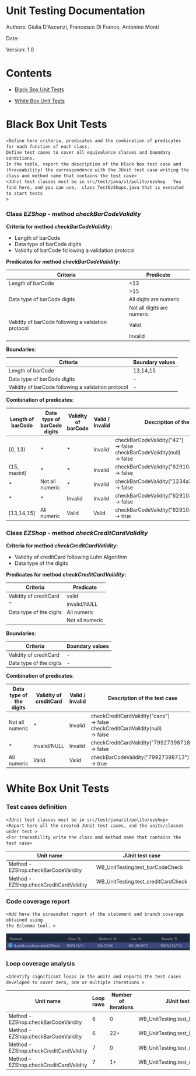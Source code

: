 # Unit Testing Documentation

Authors: Giulia D'Ascenzi, Francesco Di Franco, Antonino Monti

Date:

Version: 1.0

# Contents

- [Black Box Unit Tests](#black-box-unit-tests)


- [White Box Unit Tests](#white-box-unit-tests)


# Black Box Unit Tests

    <Define here criteria, predicates and the combination of predicates for each function of each class.
    Define test cases to cover all equivalence classes and boundary conditions.
    In the table, report the description of the black box test case and (traceability) the correspondence with the JUnit test case writing the 
    class and method name that contains the test case>
    <JUnit test classes must be in src/test/java/it/polito/ezshop   You find here, and you can use,  class TestEzShops.java that is executed  
    to start tests
    >

 ### **Class *EZShop* - method *checkBarCodeValidity***

**Criteria for method *checkBarCodeValidity*:**

 - Length of barCode
 - Data type of barCode digits
 - Validity of barCode following a validation protocol

**Predicates for method *checkBarCodeValidity*:**

| Criteria | Predicate |
| -------- | --------- |
| Length of barCode | <13 |
|  | >15 |
| Data type of barCode digits | All digits are numeric |
|  | Not all digits are numeric |
| Validity of barCode following a validation protocol | Valid |
|  | Invalid |

**Boundaries**:

| Criteria | Boundary values |
| -------- | --------------- |
| Length of barCode | 13,14,15 |
| Data type of barCode digits | - |
| Validity of barCode following a validation protocol | - |

**Combination of predicates**:


| Length of barCode | Data type of barCode digits | Validity of barCode | Valid / Invalid | Description of the test case | JUnit test case |
|-------|-------|-------|-------|-------|-------|
|[0, 13)|*|*|Invalid|checkBarCodeValidity("42")<br/> -> false<br/>checkBarCodeValidity(null)<br/> -> false|BB_UnitTesting.test_InvalidBarCode|
|(15, maxint)| *                           |*|Invalid|checkBarCodeValidity("62910415002187326548")<br/> -> false<br/>|BB_UnitTesting.test_InvalidBarCode|
|*| Not all numeric             |*|Invalid|checkBarCodeValidity("1234a234b")<br/> -> false<br/>|BB_UnitTesting.test_InvalidBarCode|
|*| *                           |Invalid|Invalid|checkBarCodeValidity("6291041500218")<br/> -> false<br/>|BB_UnitTesting.test_InvalidBarCode|
|[13,14,15]|All numeric|Valid|Valid|checkBarCodeValidity("6291041500213")<br/> -> true|BB_UnitTesting.test_ValidBarCode|

 ### **Class *EZShop* - method *checkCreditCardValidity***

**Criteria for method *checkCreditCardValidity*:**

 - Validity of creditCard following Luhn Algorithm
 - Data type of the digits

**Predicates for method *checkCreditCardValidity*:**

| Criteria               | Predicate |
| ---------------------- | --------- |
| Validity of creditCard | valid     |
| ''                     | invalid/NULL   |
| Data type of the digits | All numeric |
|  | Not all numeric |

**Boundaries**:

| Criteria               | Boundary values |
| ---------------------- | --------------- |
| Validity of creditCard | -  |
| Data type of the digits | - |

**Combination of predicates**:


| Data type of the digits | Validity of creditCard | Valid / Invalid | Description of the test case                         | JUnit test case                       |
| ---------------------- | --------------- | ---------------------------------------------------- | ------------------------------------- | ---------------------- |
| Not all numeric | *                | Invalid         | checkCreditCardValidity("cane")<br/> -> false<br/>checkCreditCardValidity(null)<br/> -> false | BB_UnitTesting.test_InvalidCreditCard |
| * | Invalid/NULL | Invalid | checkCreditCardValidity("79927398718")<br/> -> false<br/> | BB_UnitTesting.test_InvalidCreditCard |
| All numeric       | Valid                  | Valid           | checkBarCodeValidity("79927398713")<br/> -> true     | BB_UnitTesting.test_ValidCreditCard   |


# White Box Unit Tests

### Test cases definition

    <JUnit test classes must be in src/test/java/it/polito/ezshop>
    <Report here all the created JUnit test cases, and the units/classes under test >
    <For traceability write the class and method name that contains the test case>


| Unit name | JUnit test case |
| -- | -- |
| Method - EZShop.checkBarCodeValidity | WB_UnitTesting.test_barCodeCheck |
| Method - EZShop.checkCreditCardValidity | WB_UnitTesting.test_creditCardCheck |

### Code coverage report

    <Add here the screenshot report of the statement and branch coverage obtained using
    the Eclemma tool. >

![wb_unit_coverage](TestingPNGs/wb_unit_coverage.png)

### Loop coverage analysis

    <Identify significant loops in the units and reports the test cases
    developed to cover zero, one or multiple iterations >

|Unit name | Loop rows | Number of iterations | JUnit test case |
|---|---|---|---|
|Method - EZShop.checkBarCodeValidity|6|0|WB_UnitTesting.test_barCodeCheck|
|Method - EZShop.checkBarCodeValidity|6|22+|WB_UnitTesting.test_barCodeCheck|
|Method - EZShop.checkCreditCardValidity|7|0|WB_UnitTesting.test_creditCardCheck|
|Method - EZShop.checkCreditCardValidity|7|1+|WB_UnitTesting.test_creditCardCheck|

